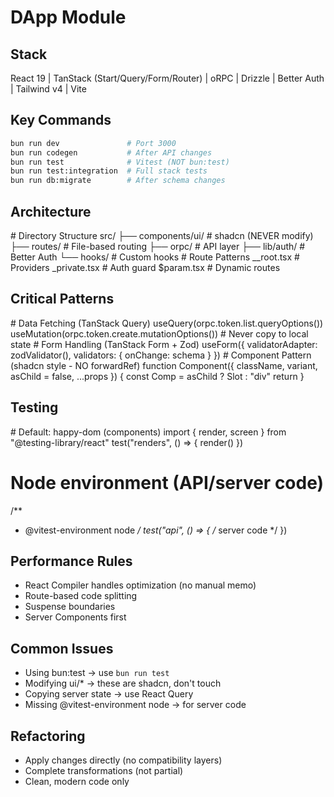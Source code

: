 # DApp Module

## Stack

React 19 | TanStack (Start/Query/Form/Router) | oRPC | Drizzle | Better Auth |
Tailwind v4 | Vite

## Key Commands

```bash
bun run dev               # Port 3000
bun run codegen           # After API changes
bun run test              # Vitest (NOT bun:test)
bun run test:integration  # Full stack tests
bun run db:migrate        # After schema changes
```

## Architecture

<example>
# Directory Structure
src/
├── components/ui/    # shadcn (NEVER modify)
├── routes/          # File-based routing
├── orpc/            # API layer
├── lib/auth/        # Better Auth
└── hooks/           # Custom hooks
</example>

<example>
# Route Patterns
__root.tsx   # Providers
_private.tsx # Auth guard
$param.tsx   # Dynamic routes
</example>

## Critical Patterns

<example>
# Data Fetching (TanStack Query)
useQuery(orpc.token.list.queryOptions())
useMutation(orpc.token.create.mutationOptions())
# Never copy to local state
</example>

<example>
# Form Handling (TanStack Form + Zod)
useForm({
  validatorAdapter: zodValidator(),
  validators: { onChange: schema }
})
</example>

<example>
# Component Pattern (shadcn style - NO forwardRef)
function Component({ className, variant, asChild = false, ...props }) {
  const Comp = asChild ? Slot : "div"
  return <Comp className={cn(variants({ variant }), className)} {...props} />
}
</example>

## Testing

<example>
# Default: happy-dom (components)
import { render, screen } from "@testing-library/react"
test("renders", () => { render(<Component />) })

# Node environment (API/server code)

/\*\*

- @vitest-environment node _/ test("api", () => { /_ server code \*/ })
  </example>

## Performance Rules

- React Compiler handles optimization (no manual memo)
- Route-based code splitting
- Suspense boundaries
- Server Components first

## Common Issues

- Using bun:test → use `bun run test`
- Modifying ui/\* → these are shadcn, don't touch
- Copying server state → use React Query
- Missing @vitest-environment node → for server code

## Refactoring

- Apply changes directly (no compatibility layers)
- Complete transformations (not partial)
- Clean, modern code only
